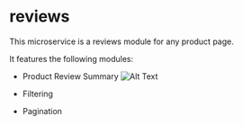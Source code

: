 # reviews

This microservice is a reviews module for any product page.

It features the following modules:

* Product Review Summary
![Alt Text](https://media.giphy.com/media/jhwrPt9Tp5WtNHvthQ/giphy.gif)

* Filtering
* Pagination
